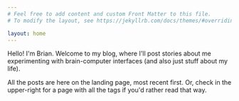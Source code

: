 ```yaml
---
# Feel free to add content and custom Front Matter to this file.
# To modify the layout, see https://jekyllrb.com/docs/themes/#overriding-theme-defaults

layout: home
---
```


Hello! I'm Brian. Welcome to my blog, where I'll post stories about me experimenting with
brain-computer interfaces (and also just stuff about my life).

All the posts are here on the landing page, most recent first. Or, check in the upper-right
for a page with all the tags if you'd rather read that way.

